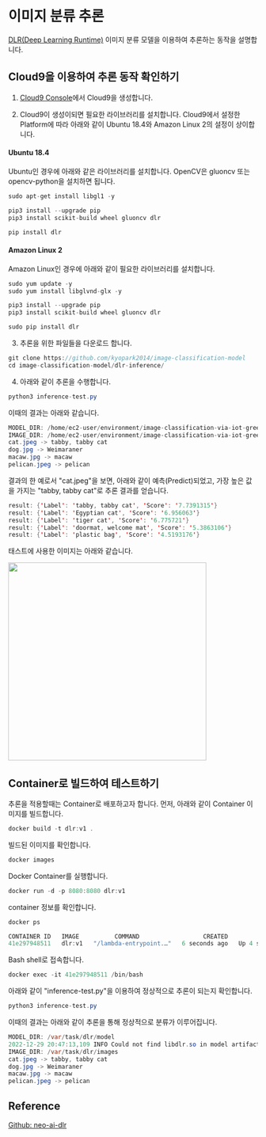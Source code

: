 # 이미지 분류 추론

[DLR(Deep Learning Runtime)](https://docs.aws.amazon.com/greengrass/v2/developerguide/dlr-component.html) 이미지 분류 모델을 이용하여 추론하는 동작을 설명합니다.


## Cloud9을 이용하여 추론 동작 확인하기 

1. [Cloud9 Console](https://ap-northeast-2.console.aws.amazon.com/cloud9control/home?region=ap-northeast-2#/create)에서 Cloud9을 생성합니다. 

2. Cloud9이 생성이되면 필요한 라이브러리를 설치합니다. Cloud9에서 설정한 Platform에 따라 아래와 같이 Ubuntu 18.4와 Amazon Linux 2의 설정이 상이합니다.

#### Ubuntu 18.4

Ubuntu인 경우에 아래와 같은 라이브러리를 설치합니다. OpenCV은 gluoncv 또는 opencv-python을 설치하면 됩니다.

```java
sudo apt-get install libgl1 -y

pip3 install --upgrade pip
pip3 install scikit-build wheel gluoncv dlr

pip install dlr 
```

#### Amazon Linux 2

Amazon Linux인 경우에 아래와 같이 필요한 라이브러리를 설치합니다. 

```java
sudo yum update -y
sudo yum install libglvnd-glx -y

pip3 install --upgrade pip
pip3 install scikit-build wheel gluoncv dlr

sudo pip install dlr
```

3) 추론을 위한 파일들을 다운로드 합니다. 

```java
git clone https://github.com/kyopark2014/image-classification-model
cd image-classification-model/dlr-inference/
```

4) 아래와 같이 추론을 수행합니다.

```java
python3 inference-test.py 
```

이때의 결과는 아래와 같습니다. 

```java
MODEL_DIR: /home/ec2-user/environment/image-classification-via-iot-greengrass/dlr-inference/model
IMAGE_DIR: /home/ec2-user/environment/image-classification-via-iot-greengrass/dlr-inference/images
cat.jpeg -> tabby, tabby cat
dog.jpg -> Weimaraner
macaw.jpg -> macaw
pelican.jpeg -> pelican
```

결과의 한 예로서 "cat.jpeg"을 보면, 아래와 같이 예측(Predict)되었고, 가장 높은 값을 가지는  "tabby, tabby cat"로 추론 결과를 얻습니다.

```java
result: {'Label': 'tabby, tabby cat', 'Score': '7.7391315'}
result: {'Label': 'Egyptian cat', 'Score': '6.956063'}
result: {'Label': 'tiger cat', 'Score': '6.775721'}
result: {'Label': 'doormat, welcome mat', 'Score': '5.3863106'}
result: {'Label': 'plastic bag', 'Score': '4.5193176'}
```

태스트에 사용한 이미지는 아래와 같습니다.

<img src="https://user-images.githubusercontent.com/52392004/209852850-4f3792e8-2423-4689-83ed-3b98881616d7.png" width="400">


## Container로 빌드하여 테스트하기

추론을 적용할때는 Container로 배포하고자 합니다. 먼저, 아래와 같이 Container 이미지를 빌드합니다. 

```java
docker build -t dlr:v1 .
```

빌드된 이미지를 확인합니다. 

```java
docker images
```

Docker Container를 실행합니다. 

```java
docker run -d -p 8080:8080 dlr:v1
```

container 정보를 확인합니다. 

```java
docker ps

CONTAINER ID   IMAGE          COMMAND                  CREATED         STATUS         PORTS                    NAMES
41e297948511   dlr:v1   "/lambda-entrypoint.…"   6 seconds ago   Up 4 seconds   0.0.0.0:8080->8080/tcp   stupefied_carson
```

Bash shell로 접속합니다.

```java
docker exec -it 41e297948511 /bin/bash
```

아래와 같이 "inference-test.py"을 이용하여 정상적으로 추론이 되는지 확인합니다.

```java
python3 inference-test.py 
```

이때의 결과는 아래와 같이 추론을 통해 정상적으로 분류가 이루어집니다. 

```java
MODEL_DIR: /var/task/dlr/model
2022-12-29 20:47:13,109 INFO Could not find libdlr.so in model artifact. Using dlr from /var/lang/dlr/libdlr.so
IMAGE_DIR: /var/task/dlr/images
cat.jpeg -> tabby, tabby cat
dog.jpg -> Weimaraner
macaw.jpg -> macaw
pelican.jpeg -> pelican
```

## Reference 

[Github: neo-ai-dlr](https://github.com/neo-ai/neo-ai-dlr)
